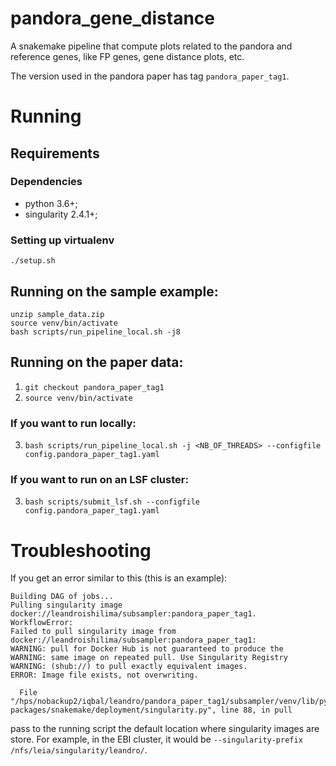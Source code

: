# pandora_gene_distance

A snakemake pipeline that compute plots related to the pandora and reference genes, like FP genes, gene distance plots, etc.

The version used in the pandora paper has tag `pandora_paper_tag1`.

# Running

## Requirements

### Dependencies

* python 3.6+;
* singularity 2.4.1+;


### Setting up virtualenv
`./setup.sh`

## Running on the sample example:
```
unzip sample_data.zip
source venv/bin/activate
bash scripts/run_pipeline_local.sh -j8
```

## Running on the paper data:

1. `git checkout pandora_paper_tag1`
2. `source venv/bin/activate`

### If you want to run locally:
3. `bash scripts/run_pipeline_local.sh -j <NB_OF_THREADS> --configfile config.pandora_paper_tag1.yaml`

### If you want to run on an LSF cluster:
3. `bash scripts/submit_lsf.sh --configfile config.pandora_paper_tag1.yaml`

# Troubleshooting

If you get an error similar to this (this is an example):
```
Building DAG of jobs...
Pulling singularity image docker://leandroishilima/subsampler:pandora_paper_tag1.
WorkflowError:
Failed to pull singularity image from docker://leandroishilima/subsampler:pandora_paper_tag1:
WARNING: pull for Docker Hub is not guaranteed to produce the
WARNING: same image on repeated pull. Use Singularity Registry
WARNING: (shub://) to pull exactly equivalent images.
ERROR: Image file exists, not overwriting.

  File "/hps/nobackup2/iqbal/leandro/pandora_paper_tag1/subsampler/venv/lib/python3.7/site-packages/snakemake/deployment/singularity.py", line 88, in pull
```

pass to the running script the default location where singularity images are store.
For example, in the EBI cluster, it would be `--singularity-prefix /nfs/leia/singularity/leandro/`.
